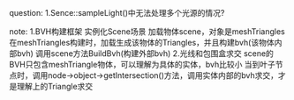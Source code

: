 question:
1.Sence::sampleLight()中无法处理多个光源的情况?

note:
1.BVH构建框架
实例化Scene场景
加载物体scene，对象是meshTriangles
在meshTriangles构建时，加载生成该物体的Triangles，并且构建bvh(该物体内部bvh)
调用scene方法BuildBvh(构建外部bvh)
2.光线和包围盒求交
scene的BVH只包含meshTriangle物体，可以理解为具体的实体，bvh比较小
当到叶子节点时，调用node->object->getIntersection()方法，调用实体内部的bvh求交，才是理解上的Triangle求交